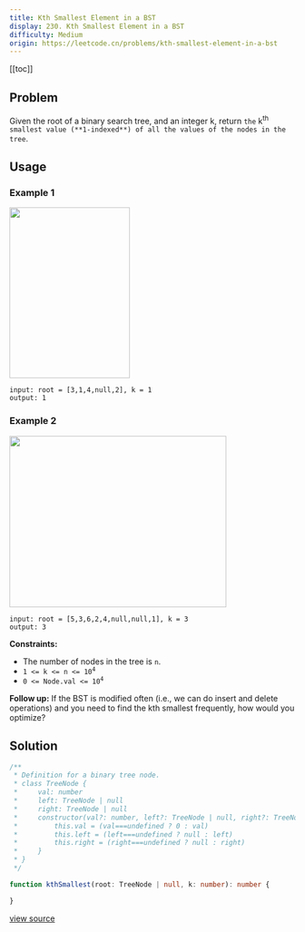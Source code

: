 ```yaml
---
title: Kth Smallest Element in a BST
display: 230. Kth Smallest Element in a BST
difficulty: Medium
origin: https://leetcode.cn/problems/kth-smallest-element-in-a-bst
---
```


[[toc]]

## Problem

Given the root of a binary search tree, and an integer k, return `the` k<sup>th</sup> `smallest value (**1-indexed**) of all the values of the nodes in the tree`.

## Usage

### Example 1

<img alt="" src="https://assets.leetcode.com/uploads/2021/01/28/kthtree1.jpg" style="width: 212px; height: 301px;" />

```
input: root = [3,1,4,null,2], k = 1
output: 1
```

### Example 2
<img alt="" src="https://assets.leetcode.com/uploads/2021/01/28/kthtree2.jpg" style="width: 382px; height: 302px;" />

```
input: root = [5,3,6,2,4,null,null,1], k = 3
output: 3
```


**Constraints:**

- The number of nodes in the tree is <code>n</code>.
- <code>1 &lt;= k &lt;= n &lt;= 10<sup>4</sup></code>
- <code>0 &lt;= Node.val &lt;= 10<sup>4</sup></code>


**Follow up:** If the BST is modified often (i.e., we can do insert and delete operations) and you need to find the kth smallest frequently, how would you optimize?


## Solution

```ts
/**
 * Definition for a binary tree node.
 * class TreeNode {
 *     val: number
 *     left: TreeNode | null
 *     right: TreeNode | null
 *     constructor(val?: number, left?: TreeNode | null, right?: TreeNode | null) {
 *         this.val = (val===undefined ? 0 : val)
 *         this.left = (left===undefined ? null : left)
 *         this.right = (right===undefined ? null : right)
 *     }
 * }
 */

function kthSmallest(root: TreeNode | null, k: number): number {

}
```

[view source](https://leetcode.cn/problems/kth-smallest-element-in-a-bst)
